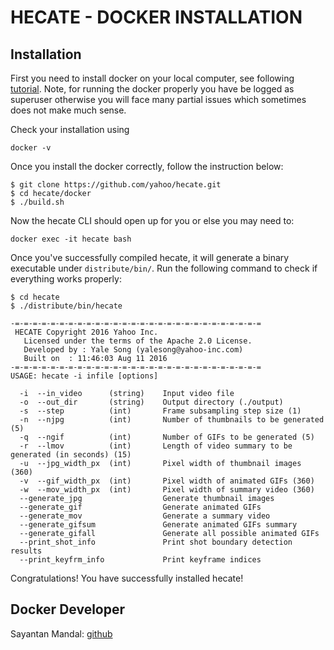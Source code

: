 # HECATE - DOCKER INSTALLATION


## Installation

First you need to install docker on your local computer, see following [tutorial](https://docs.docker.com/install/linux/docker-ce/ubuntu/#set-up-the-repository). Note, for running the docker properly you have be logged as superuser otherwise you will face many partial issues which sometimes does not make much sense.

Check your installation using
```
docker -v
```

Once you install the docker correctly, follow the instruction below:
```
$ git clone https://github.com/yahoo/hecate.git
$ cd hecate/docker
$ ./build.sh
```

Now the hecate CLI should open up for you or else you may need to:
```
docker exec -it hecate bash
```

Once you've successfully compiled hecate, it will generate a binary executable under `distribute/bin/`. Run the following command to check if everything works properly:
```
$ cd hecate
$ ./distribute/bin/hecate

-=-=-=-=-=-=-=-=-=-=-=-=-=-=-=-=-=-=-=-=-=-=-=-=-=-=-=-=
 HECATE Copyright 2016 Yahoo Inc.
   Licensed under the terms of the Apache 2.0 License.
   Developed by : Yale Song (yalesong@yahoo-inc.com)
   Built on  : 11:46:03 Aug 11 2016
-=-=-=-=-=-=-=-=-=-=-=-=-=-=-=-=-=-=-=-=-=-=-=-=-=-=-=-=
USAGE: hecate -i infile [options]

  -i  --in_video      (string)    Input video file
  -o  --out_dir       (string)    Output directory (./output)
  -s  --step          (int)       Frame subsampling step size (1)
  -n  --njpg          (int)       Number of thumbnails to be generated (5)
  -q  --ngif          (int)       Number of GIFs to be generated (5)
  -r  --lmov          (int)       Length of video summary to be generated (in seconds) (15)
  -u  --jpg_width_px  (int)       Pixel width of thumbnail images (360)
  -v  --gif_width_px  (int)       Pixel width of animated GIFs (360)
  -w  --mov_width_px  (int)       Pixel width of summary video (360)
  --generate_jpg                  Generate thumbnail images
  --generate_gif                  Generate animated GIFs
  --generate_mov                  Generate a summary video
  --generate_gifsum               Generate animated GIFs summary
  --generate_gifall               Generate all possible animated GIFs
  --print_shot_info               Print shot boundary detection results
  --print_keyfrm_info             Print keyframe indices
```

Congratulations! You have successfully installed hecate!


## Docker Developer

Sayantan Mandal: [github](https://github.com/smandal047)

## 